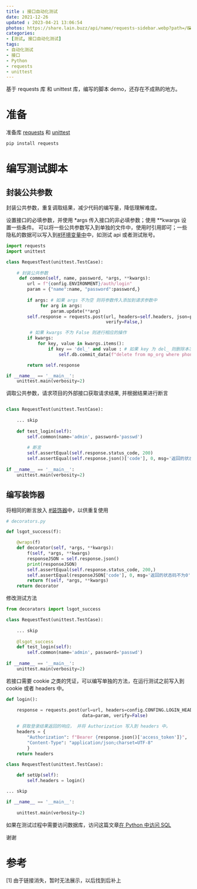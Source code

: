 ```yaml
---
title : 接口自动化测试
date: 2021-12-26
updated : 2023-04-21 13:06:54
photos: https://share.lain.buzz/api/name/requests-sidebar.webp?path=/🖼%20Picture/图床/博客/requests-sidebar.webp
categories: 
- [测试, 接口自动化测试]
tags: 
- 自动化测试
- 接口
- Python
- requests
- unittest
---
```


基于 requests 库 和 unittest 库，编写的脚本 demo，还存在不成熟的地方。

<!--more-->


# 准备

准备库 [requests](https://docs.python-requests.org/zh_CN/latest/) 和 [unittest](https://docs.python.org/zh-cn/3/library/unittest.html)

```python
pip install requests
```

# 编写测试脚本

## 封装公共参数

封装公共参数，重复调取结果，减少代码的编写量，降低理解难度。

设置接口的必填参数，并使用 *args 传入接口的非必填参数；使用 \**kwargs 设置一些条件。
可以将一些公共参数写入到单独的文件中，使用时引用即可；一些隐私的数据可以写入到[#环境变量中](/tags/环境变量)中，如测试 api 或者测试账号。

```python
import requests
import unittest

class RequestTest(unittest.TestCase):
	
 	# 封装公共参数
	 def common(self, name, password, *args, **kwargs):
		url = f"{config.ENVIRONMENT}/auth/login"
		param = {"name":name, "password":password,}
		
		if args: # 如果 args 不为空 则将参数传入添加到请求参数中
			 for arg in args:
				 param.update(**arg)
		self.response = requests.post(url, headers=self.headers, json=param, 
									  verify=False,)

		 # 如果 kwargs 不为 False 则进行相应的操作
		if kwargs:
			for key, value in kwargs.items():
				if key == 'del_' and value : # 如果 key 为 del_ 则删除本次测试所产生的数据
					self.db.commit_data(f"delete from mp_org where phone='{phone}'")

		return self.response

if __name__ == '__main__':
	unittest.main(verbosity=2)
```

调取公共参数，请求项目的外部接口获取请求结果, 并根据结果进行断言

```python

class RequestTest(unittest.TestCase):
	
	... skip
	
	def test_login(self):
		self.common(name='admin', password='passwd')
		
		# 断言
		self.assertEqual(self.response.status_code, 200)
 		self.assertEqual(self.response.json()['code'], 0, msg='返回的状态码不为0')
		
if __name__ == '__main__':
	unittest.main(verbosity=2)
```

## 编写装饰器

将相同的断言放入 [#装饰器](https://docs.python.org/zh-cn/3/library/typing.html#functions-and-decorators)中，以供重复使用

```python
# decorators.py

def lsgot_success(f):

	@wraps(f)
	def decorator(self, *args, **kwargs):
		f(self, *args, **kwargs)
		responseJSON = self.response.json()
		print(responseJSON)
		self.assertEqual(self.response.status_code, 200,)
		self.assertEqual(responseJSON['code'], 0, msg='返回的状态码不为0')
		return f(self, *args, **kwargs)
	return decorator
```

修改测试方法

```python
from decorators import lsgot_success

class RequestTest(unittest.TestCase):
	
	... skip
	
	@lsgot_success
	def test_login(self):
		self.common(name='admin', password='passwd')
		
if __name__ == '__main__':
	unittest.main(verbosity=2)
```

若接口需要 cookie 之类的凭证，可以编写单独的方法，在运行测试之前写入到 cookie 或者 headers 中。

```python
def login():

	response = requests.post(url=url, headers=config.CONFING.LOGIN_HEADERS, 
							 data=param, verify=False)
	
	# 获取登录结果返回的响应， 并将 Authorization 写入到 headers 中。
	headers = {
		"Authorization": f"Bearer {response.json()['access_token']}",
		"Content-Type": "application/json;charset=UTF-8"
		}
	return headers

class RequestTest(unittest.TestCase):
	
	def setUp(self):
		self.headers = login()

... skip

if __name__ == '__main__':
	
	unittest.main(verbosity=2)
```

如果在测试过程中需要访问数据库，访问这篇文章[在 Python 中访问 SQL]()

谢谢

# 参考

[1] 由于链接消失，暂时无法展示，以后找到后补上

